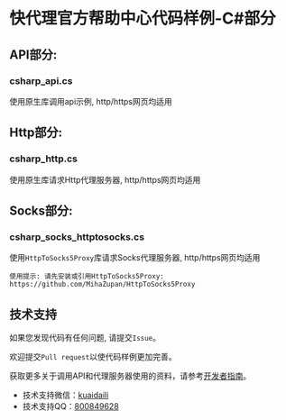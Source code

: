 # 快代理官方帮助中心代码样例-C#部分

## API部分:

### csharp_api.cs
使用原生库调用api示例, http/https网页均适用

## Http部分:

### csharp_http.cs
使用原生库请求Http代理服务器, http/https网页均适用

## Socks部分:

### csharp_socks_httptosocks.cs
使用`HttpToSocks5Proxy`库请求Socks代理服务器, http/https网页均适用
```
使用提示: 请先安装或引用HttpToSocks5Proxy: https://github.com/MihaZupan/HttpToSocks5Proxy
```

## 技术支持

如果您发现代码有任何问题, 请提交`Issue`。

欢迎提交`Pull request`以使代码样例更加完善。

获取更多关于调用API和代理服务器使用的资料，请参考[开发者指南](https://help.kuaidaili.com/dev/api/)。

* 技术支持微信：<a href="https://img.kuaidaili.com/img/service_wx.jpg">kuaidaili</a>
* 技术支持QQ：<a href="http://q.url.cn/CDksXo?_type=wpa&qidian=true">800849628</a>
